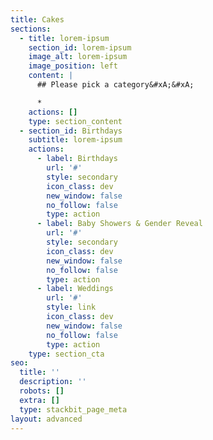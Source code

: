 ```yaml
---
title: Cakes
sections:
  - title: lorem-ipsum
    section_id: lorem-ipsum
    image_alt: lorem-ipsum
    image_position: left
    content: |
      ## Please pick a category&#xA;&#xA;

      *
    actions: []
    type: section_content
  - section_id: Birthdays
    subtitle: lorem-ipsum
    actions:
      - label: Birthdays
        url: '#'
        style: secondary
        icon_class: dev
        new_window: false
        no_follow: false
        type: action
      - label: Baby Showers & Gender Reveal
        url: '#'
        style: secondary
        icon_class: dev
        new_window: false
        no_follow: false
        type: action
      - label: Weddings
        url: '#'
        style: link
        icon_class: dev
        new_window: false
        no_follow: false
        type: action
    type: section_cta
seo:
  title: ''
  description: ''
  robots: []
  extra: []
  type: stackbit_page_meta
layout: advanced
---
```

